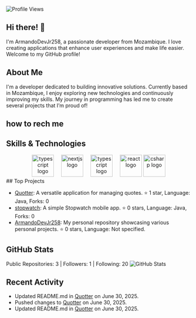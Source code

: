 ![Profile Views](https://komarev.com/ghpvc/?username=ArmandoDevJr258&label=Profile%20views&color=0e75b6&style=flat)


## Hi there! 👋

I'm ArmandoDevJr258, a passionate developer from Mozambique. I love creating applications that enhance user experiences and make life easier. Welcome to my GitHub profile!

## About Me

I'm a developer dedicated to building innovative solutions. Currently based in Mozambique, I enjoy exploring new technologies and continuously improving my skills. My journey in programming has led me to create several projects that I’m proud of!


## how to rech me 

 

## Skills & Technologies

<div align="center">
  <img src="https://skillicons.dev/icons?i=java" height="60" alt="typescript logo"  />
  <img width="12" />
  <img src="https://skillicons.dev/icons?i=py" height="60" alt="nextjs logo"  />
  <img width="12" />
  <img src="https://skillicons.dev/icons?i=godot" height="60" alt="typescript logo"  />
  <img width="12" />

  <img src="https://cdn.jsdelivr.net/gh/devicons/devicon/icons/react/react-original.svg" height="60" alt="react logo"  />


  <img src="https://cdn.jsdelivr.net/gh/devicons/devicon/icons/csharp/csharp-original.svg" height="60" alt="csharp logo"  />
</div>
## Top Projects

- [Quotter](https://github.com/ArmandoDevJr258/Quotter): A versatile application for managing quotes. ⭐ 1 star, Language: Java, Forks: 0
- [stopwatch](https://github.com/ArmandoDevJr258/stopwatch): A simple Stopwatch mobile app. ⭐ 0 stars, Language: Java, Forks: 0
- [ArmandoDevJr258](https://github.com/ArmandoDevJr258/ArmandoDevJr258): My personal repository showcasing various personal projects. ⭐ 0 stars, Language: Not specified.

## GitHub Stats

Public Repositories: 3 | Followers: 1 | Following: 20
![GitHub Stats](https://github-readme-stats.vercel.app/api?username=ArmandoDevJr258&show_icons=true&theme=radical)

## Recent Activity

- Updated README.md in [Quotter](https://github.com/ArmandoDevJr258/Quotter) on June 30, 2025.
- Pushed changes to [Quotter](https://github.com/ArmandoDevJr258/Quotter) on June 30, 2025.
- Updated README.md in [Quotter](https://github.com/ArmandoDevJr258/Quotter) on June 30, 2025.

## 
